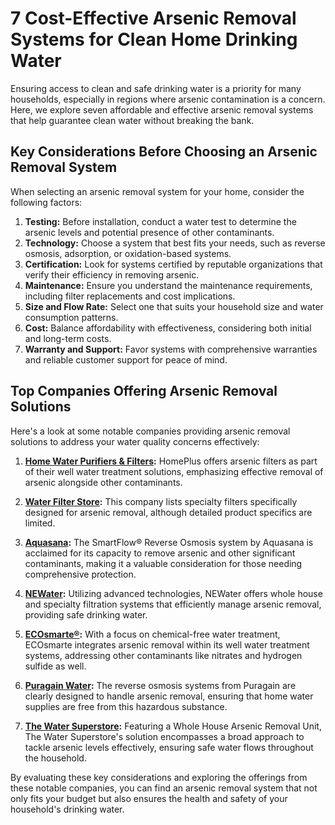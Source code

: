# 7 Cost-Effective Arsenic Removal Systems for Clean Home Drinking Water

Ensuring access to clean and safe drinking water is a priority for many households, especially in regions where arsenic contamination is a concern. Here, we explore seven affordable and effective arsenic removal systems that help guarantee clean water without breaking the bank.

## Key Considerations Before Choosing an Arsenic Removal System

When selecting an arsenic removal system for your home, consider the following factors:

1. **Testing:** Before installation, conduct a water test to determine the arsenic levels and potential presence of other contaminants.
2. **Technology:** Choose a system that best fits your needs, such as reverse osmosis, adsorption, or oxidation-based systems.
3. **Certification:** Look for systems certified by reputable organizations that verify their efficiency in removing arsenic.
4. **Maintenance:** Ensure you understand the maintenance requirements, including filter replacements and cost implications.
5. **Size and Flow Rate:** Select one that suits your household size and water consumption patterns.
6. **Cost:** Balance affordability with effectiveness, considering both initial and long-term costs.
7. **Warranty and Support:** Favor systems with comprehensive warranties and reliable customer support for peace of mind.

## Top Companies Offering Arsenic Removal Solutions

Here's a look at some notable companies providing arsenic removal solutions to address your water quality concerns effectively:

1. **[Home Water Purifiers & Filters](/dir/home_water_purifiers__filters):** HomePlus offers arsenic filters as part of their well water treatment solutions, emphasizing effective removal of arsenic alongside other contaminants.

2. **[Water Filter Store](/dir/water_filter_store):** This company lists specialty filters specifically designed for arsenic removal, although detailed product specifics are limited.

3. **[Aquasana](/dir/aquasana):** The SmartFlow® Reverse Osmosis system by Aquasana is acclaimed for its capacity to remove arsenic and other significant contaminants, making it a valuable consideration for those needing comprehensive protection.

4. **[NEWater](/dir/newater):** Utilizing advanced technologies, NEWater offers whole house and specialty filtration systems that efficiently manage arsenic removal, providing safe drinking water.

5. **[ECOsmarte®](/dir/ecosmarte):** With a focus on chemical-free water treatment, ECOsmarte integrates arsenic removal within its well water treatment systems, addressing other contaminants like nitrates and hydrogen sulfide as well.

6. **[Puragain Water](/dir/puragain_water):** The reverse osmosis systems from Puragain are clearly designed to handle arsenic removal, ensuring that home water supplies are free from this hazardous substance.

7. **[The Water Superstore](/dir/the_water_superstore):** Featuring a Whole House Arsenic Removal Unit, The Water Superstore's solution encompasses a broad approach to tackle arsenic levels effectively, ensuring safe water flows throughout the household.

By evaluating these key considerations and exploring the offerings from these notable companies, you can find an arsenic removal system that not only fits your budget but also ensures the health and safety of your household's drinking water.